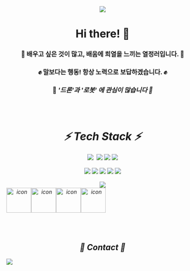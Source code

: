 
<p align="center">
  <img src="https://capsule-render.vercel.app/api?type=Cylinder&height=100&section=header&text=Hello%World&fontSize=50&theme=cobalt&animation=fadeIn">
</p>


<h1 align="center">Hi there! 👋</h1>

<h3 align="center">
🚀 배우고 싶은 것이 많고, 배움에 <b>희열</b>을 느끼는 열정러입니다. 🚀
</h3>
    
<h3 align="center">
✊ 말보다는 행동! 항상 <b>노력</b>으로 보답하겠습니다. ✊
</h3>

<h3 align="center">
👾 <b><i>'드론'</b>과 <b><i>'로봇'</b> 에 관심이 많습니다 👾
</h3>

<br></br>
<h1 align="center">⚡ Tech Stack ⚡</h1>

<div align="center">
    <img src="https://img.shields.io/badge/Python-3776AB?style=flat-square&logo=Python&logoColor=white"/></a>&nbsp
    <img src="https://img.shields.io/badge/C-A8B9CC?style=flat-square&logo=C&logoColor=white"/></a>
    <img src="https://img.shields.io/badge/C++-6699CB?style=flat-square&logo=cplusplus&logoColor=white"/></a>
    <img src="https://img.shields.io/badge/Java-F47C00?style=flat-square&logo=Java&logoColor=white"/></a>
    <br></br>
    <img src="https://img.shields.io/badge/HTML5-E34F26?style=flat-square&logo=html5&logoColor=white"/></a>
    <img src="https://img.shields.io/badge/JavaScript-F7DF1E?style=flat-square&logo=JavaScript&logoColor=white"/></a>
    <img src="https://img.shields.io/badge/Css-1572B6?style=flat-square&logo=css3&logoColor=white"/></a>
    <img src="https://img.shields.io/badge/SpringBoot-6DB33F?style=flat-square&logo=springboot&logoColor=white"/></a>
    <img src="https://img.shields.io/badge/Django-092E20?style=flat-square&logo=django&logoColor=white"/></a>
    <br></br>
    <img src="https://img.shields.io/badge/ROS2-22314E?style=flat-square&logo=ROS&logoColor=white"/></a>
</div>


<div align="center" style="display: flex; align-items: flex-start;"><img src="https://techstack-generator.vercel.app/github-icon.svg" alt="icon" width="65" height="65" /><img src="https://techstack-generator.vercel.app/docker-icon.svg" alt="icon" width="65" height="65" /><img src="https://techstack-generator.vercel.app/mysql-icon.svg" alt="icon" width="65" height="65" /><img src="https://techstack-generator.vercel.app/aws-icon.svg" alt="icon" width="65" height="65" /></div>

<br></br>

<h2 align="center">📎 Contact 📎</h2>
<div align="center" style="display:flex; flex-direction:row;">
    <a href="mailto:cheun0928@naver.com">
        <img src="https://img.shields.io/badge/Naver-6DB33F?style=flat-square&logo=Naver&logoColor=white"/></a>&nbsp
    </a>
</div>

<br></br>
